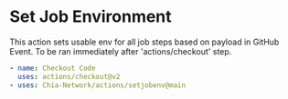 # Set Job Environment

This action sets usable env for all job steps based on payload in GitHub Event. To be ran immediately after 'actions/checkout' step.

```yaml
- name: Checkout Code
  uses: actions/checkout@v2
- uses: Chia-Network/actions/setjobenv@main
```
